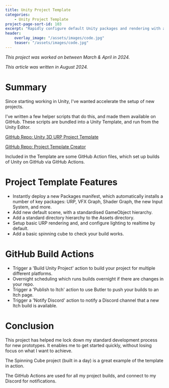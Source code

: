 ```yaml
---
title: Unity Project Template
categories:
    - Unity Project Template
project-page-sort-id: 103
excerpt: "Rapidly configure default Unity packages and rendering with a template. Available on GitHub!"
header:
    overlay_image: "/assets/images/code.jpg"
    teaser: "/assets/images/code.jpg"
---
```


*This project was worked on between March & April in 2024.*

*This article was written in August 2024.*

# Summary
Since starting working in Unity, I've wanted accelerate the setup of new projects.

I've written a few helper scripts that do this, and made them available on GitHub. These scripts are bundled into a Unity Template, and run from the Unity Editor.

[GitHub Repo: Unity 3D URP Project Template](https://github.com/AdmiralEgg/Unity3DURPProjectTemplate)

[GitHub Repo: Project Template Creator](https://github.com/AdmiralEgg/UnityStandardConfigCreator.u)

Included in the Template are some GitHub Action files, which set up builds of Unity on GitHub via GitHub Actions.

# Project Template Features
- Instantly deploy a new Packages manifest, which automatically installs a number of key packages: URP, VFX Graph, Shader Graph, the new Input System, and more.
- Add new default scene, with a standardised GameObject hierarchy.
- Add a standard directory hierarchy to the Assets directory.
- Setup basic URP rendering and, and configure lighting to realtime by default.
- Add a basic spinning cube to check your build works.

# GitHub Build Actions
- Trigger a 'Build Unity Project' action to build your project for multiple different platforms.
- Overnight scheduling which runs builds overnight if there are changes in your repo.
- Trigger a 'Publish to Itch' action to use Butler to push your builds to an Itch page.
- Trigger a 'Notify Discord' action to notify a Discord channel that a new Itch build is available.

# Conclusion
This project has helped me lock down my standard development process for new prototypes. It enables me to get started quickly, without losing focus on what I want to achieve. 

The Spinning Cube project (built in a day) is a great example of the template in action.

The GitHub Actions are used for all my project builds, and connect to my Discord for notifications.